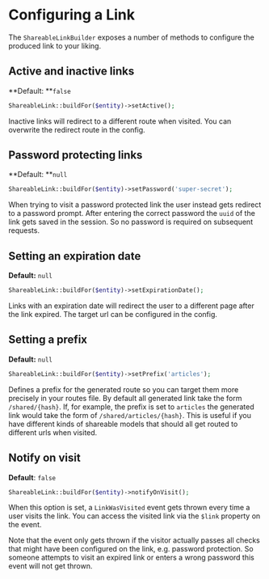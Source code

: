 # Configuring a Link

The `ShareableLinkBuilder` exposes a number of methods to configure the produced link to your liking.

## Active and inactive links

**Default: **`false`

```php
ShareableLink::buildFor($entity)->setActive();
```

Inactive links will redirect to a different route when visited. You can overwrite the redirect route in the config.

## Password protecting links

**Default: **`null`

```php
ShareableLink::buildFor($entity)->setPassword('super-secret');
```

When trying to visit a password protected link the user instead gets redirect to a password prompt. After entering the correct password the `uuid` of the link gets saved in the session. So no password is required on subsequent requests.

## Setting an expiration date

**Default:** `null`

```php
ShareableLink::buildFor($entity)->setExpirationDate();
```

Links with an expiration date will redirect the user to a different page after the link expired. The target url can be configured in the config.

## Setting a prefix

**Default:** `null`

```php
ShareableLink::buildFor($entity)->setPrefix('articles');
```

Defines a prefix for the generated route so you can target them more precisely in your routes file. By default all generated link take the form `/shared/{hash}`. If, for example, the prefix is set to `articles` the generated link would take the form of `/shared/articles/{hash}`. This is useful if you have different kinds of shareable models that should all get routed to different urls when visited.

## Notify on visit

**Default**: `false`

```php
ShareableLink::buildFor($entity)->notifyOnVisit();
```

When this option is set, a `LinkWasVisited` event gets thrown every time a user visits the link. You can access the visited link via the `$link` property on the event.

Note that the event only gets thrown if the visitor actually passes all checks that might have been configured on the link, e.g. password protection. So someone attempts to visit an expired link or enters a wrong password this event will not get thrown. 



